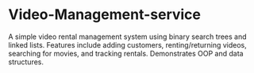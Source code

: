 # Video-Management-service
A simple video rental management system using binary search trees and linked lists. Features include adding customers, renting/returning videos, searching for movies, and tracking rentals. Demonstrates OOP and data structures.
